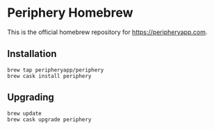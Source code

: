 # Periphery Homebrew

This is the official homebrew repository for https://peripheryapp.com.

## Installation

```
brew tap peripheryapp/periphery
brew cask install periphery
```

## Upgrading

```
brew update
brew cask upgrade periphery
```
